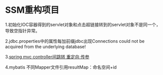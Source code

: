 # SSM重构项目

1.初始化IOC容器得到的servlet对象和点击超链接转到的servlet对象不是同一个，导致空指针异常。

2.jdbc.properties中的属性每加前缀jdbc出现Connections could not be acquired from the underlying database!

3.[spring mvc controller间跳转 重定向 传参](https://blog.csdn.net/jackpk/article/details/19121777)

4.mybatis 不同Mapper文件引用resultMap：命名空间+id